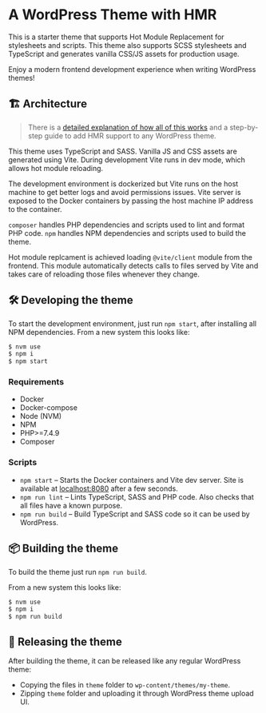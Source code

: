 # A WordPress Theme with HMR

This is a starter theme that supports Hot Module Replacement for stylesheets and
scripts. This theme also supports SCSS stylesheets and TypeScript and generates
vanilla CSS/JS assets for production usage.

Enjoy a modern frontend development experience when writing WordPress themes!

## 🏗 Architecture

> There is a [detailed explanation of how all of this works](https://llu.is/how-to-write-wordpress-themes-with-sass-typescript-and-hmr/)
> and a step-by-step guide to add HMR support to any WordPress theme.

This theme uses TypeScript and SASS. Vanilla JS and CSS assets are generated
using Vite. During development Vite runs in dev mode, which allows hot module
reloading.

The development environment is dockerized but Vite runs on the host machine to
get better logs and avoid permissions issues. Vite server is exposed to the
Docker containers by passing the host machine IP address to the container.

`composer` handles PHP dependencies and scripts used to lint and format PHP code.
`npm` handles NPM dependencies and scripts used to build the theme.

Hot module replcament is achieved loading `@vite/client` module from the frontend.
This module automatically detects calls to files served by Vite and takes care of
reloading those files whenever they change.

## 🛠 Developing the theme

To start the development environment, just run `npm start`, after installing all
NPM dependencies. From a new system this looks like:

```sh
$ nvm use
$ npm i
$ npm start
```

### Requirements

- Docker
- Docker-compose
- Node (NVM)
- NPM
- PHP>=7.4.9
- Composer

### Scripts

- `npm start` – Starts the Docker containers and Vite dev server. Site is
  available at [localhost:8080](http://localhost:8080) after a few seconds.
- `npm run lint` – Lints TypeScript, SASS and PHP code. Also checks that all
  files have a known purpose.
- `npm run build` – Build TypeScript and SASS code so it can be used by WordPress.

## 📦 Building the theme

To build the theme just run `npm run build`.

From a new system this looks like:

```sh
$ nvm use
$ npm i
$ npm run build
```

## 🚀 Releasing the theme

After building the theme, it can be released like any regular WordPress theme:

- Copying the files in `theme` folder to `wp-content/themes/my-theme`.
- Zipping `theme` folder and uploading it through WordPress theme upload UI.
